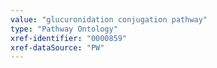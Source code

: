 ```yaml
---
value: "glucuronidation conjugation pathway"
type: "Pathway Ontology"
xref-identifier: "0000859"
xref-dataSource: "PW"
---
```

